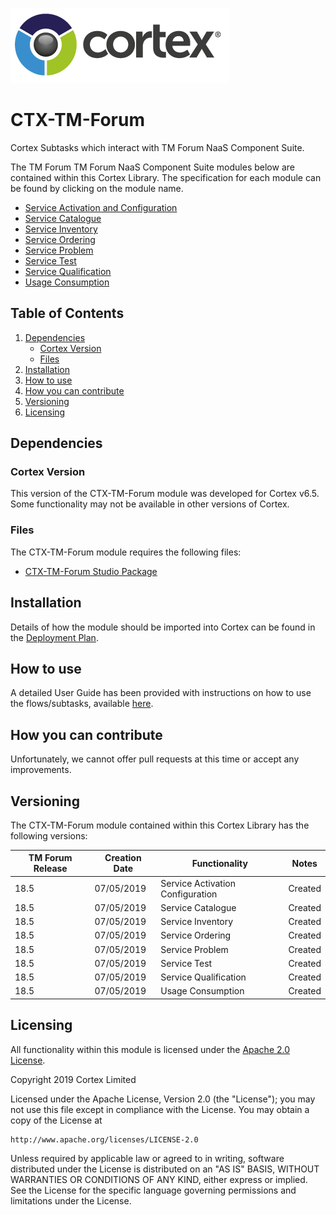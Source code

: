 <a href="https://www.cortex-ia.com/" target="_blank"><img src="https://github.com/CortexIATest/CTXImages/blob/master/Cortex-350-120.png" alt="Welcome to Cortex!" width="350" height="120" border="0"></a>

# CTX-TM-Forum
Cortex Subtasks which interact with TM Forum NaaS Component Suite.

The TM Forum TM Forum NaaS Component Suite modules below are contained within this Cortex Library. The specification for each module can be found by clicking on the module name.
* [Service Activation and Configuration](https://www.tmforum.org/resources/specification/tmf640-service-activation-and-configuration-api-rest-specification-r18-5-0/)
* [Service Catalogue](https://www.tmforum.org/resources/specification/tmf633-service-catalog-api-rest-specification-r18-5-0/)
* [Service Inventory](https://www.tmforum.org/resources/specification/tmf638-service-inventory-api-rest-specification-r18-5-0/)
* [Service Ordering](https://www.tmforum.org/resources/specification/tmf641-service-ordering-api-rest-specification-r18-5-0/)
* [Service Problem](https://www.tmforum.org/resources/specification/tmf656-service-problem-api-rest-specification-r18-5-0/)
* [Service Test](https://www.tmforum.org/resources/specification/tmf653-service-test-api-rest-specification-r18-5-0/)
* [Service Qualification](https://www.tmforum.org/resources/specification/tmf645-service-qualification-api-rest-specification-r18-5-0/)
* [Usage Consumption](https://www.tmforum.org/resources/specification/tmf677-usage-consumption-api-rest-specification-r18-5-0/)

## Table of Contents
1) [Dependencies](#dependencies)
    * [Cortex Version](#cortex-version)
    * [Files](#files)
1) [Installation](#installation)
1) [How to use](#how-to-use)
1) [How you can contribute](#how-you-can-contribute)
1) [Versioning](#versioning)
1) [Licensing](#licensing)

## Dependencies
### Cortex Version
This version of the CTX-TM-Forum module was developed for Cortex v6.5. Some functionality may not be available in other versions of Cortex.

### Files
The CTX-TM-Forum module requires the following files:
* [CTX-TM-Forum Studio Package](https://github.com/CortexIATest/CTX-TM-Forum/blob/master/CTX-TM-Forum%20-%20Studio%20Package/v1.0/CTX-TM-Forum.studiopkg)

## Installation 
Details of how the module should be imported into Cortex can be found in the [Deployment Plan](https://github.com/CortexIntelligentAutomation/CTX-TM-Forum/blob/master/CTX%20-%20TM-Forum%20-%20Deployment%20Plan.pdf).

## How to use
A detailed User Guide has been provided with instructions on how to use the flows/subtasks, available [here](https://github.com/CortexIntelligentAutomation/CTX-TM-Forum/blob/master/CTX-TM-Forum%20User%20Guide.pdf).

## How you can contribute
Unfortunately, we cannot offer pull requests at this time or accept any improvements.

## Versioning
The CTX-TM-Forum module contained within this Cortex Library has the following versions:

TM Forum Release | Creation Date | Functionality | Notes
------------- | ----------- | ----------- | -----------
18.5 | 07/05/2019 | Service Activation Configuration | Created
18.5 | 07/05/2019 | Service Catalogue | Created
18.5 | 07/05/2019 | Service Inventory | Created
18.5 | 07/05/2019 | Service Ordering | Created
18.5 | 07/05/2019 | Service Problem | Created
18.5 | 07/05/2019 | Service Test | Created
18.5 | 07/05/2019 | Service Qualification | Created
18.5 | 07/05/2019 | Usage Consumption | Created

## Licensing
All functionality within this module is licensed under the [Apache 2.0 License](https://www.apache.org/licenses/LICENSE-2.0).

Copyright 2019 Cortex Limited

Licensed under the Apache License, Version 2.0 (the "License");
you may not use this file except in compliance with the License.
You may obtain a copy of the License at

    http://www.apache.org/licenses/LICENSE-2.0

Unless required by applicable law or agreed to in writing, software
distributed under the License is distributed on an "AS IS" BASIS,
WITHOUT WARRANTIES OR CONDITIONS OF ANY KIND, either express or implied.
See the License for the specific language governing permissions and
limitations under the License.
